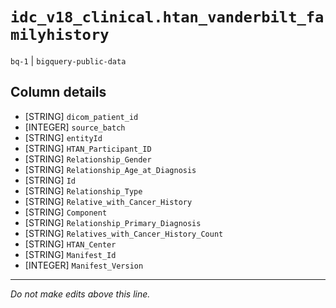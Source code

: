 # `idc_v18_clinical.htan_vanderbilt_familyhistory`
`bq-1` | `bigquery-public-data`

## Column details
* [STRING]    `dicom_patient_id`
* [INTEGER]   `source_batch`
* [STRING]    `entityId`
* [STRING]    `HTAN_Participant_ID`
* [STRING]    `Relationship_Gender`
* [STRING]    `Relationship_Age_at_Diagnosis`
* [STRING]    `Id`
* [STRING]    `Relationship_Type`
* [STRING]    `Relative_with_Cancer_History`
* [STRING]    `Component`
* [STRING]    `Relationship_Primary_Diagnosis`
* [STRING]    `Relatives_with_Cancer_History_Count`
* [STRING]    `HTAN_Center`
* [STRING]    `Manifest_Id`
* [INTEGER]   `Manifest_Version`

-------------------------------------------------------------------------------
*Do not make edits above this line.*
